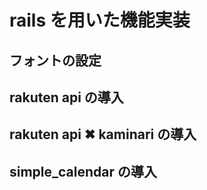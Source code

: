 # rails を用いた機能実装

## フォントの設定

## rakuten api の導入

## rakuten api ✖︎ kaminari の導入

## simple_calendar の導入
